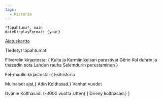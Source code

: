 ```yaml
---
tags:
  - Historia
---
```

```aat-vertical
*Tapahtuma*, main
dateDisplayFormat: {year}

```

[Ajatuskartta](Tärkeät%20tapahtumat.canvas)


Tiedetyt tapahtumat:

Filverelin kirjastosta:
{
Kulta ja Karmiinikeisari perustivat Gêrin
Kol duhrin ja thazadin sota
Lahden rauha
Selemdurin perustaminen
}


Fel-maulin kirjastosta:
{
Esihistoria

Muinaiset ajat,{
Adin Kolthasad.}
Vanhat vuodet

Dvanie Kolthasad. (-3000 vuotta sitten) {
Drieny kolthasad.}
}